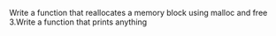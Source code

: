 Write a function that reallocates a memory block using malloc and free
3.Write a function that prints anything
